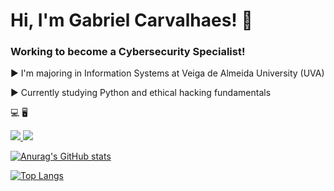 # Hi, I'm Gabriel Carvalhaes! 📱
### Working to become a Cybersecurity Specialist!
▶️ I'm majoring in Information Systems at Veiga de Almeida University (UVA)


▶️ Currently studying Python and ethical hacking fundamentals


💻         🖥️


<a href=https://www.linkedin.com/in/gabriel-carvalhaes-a37348183/><img src="https://img.shields.io/badge/LinkedIn-0077B5?style=for-the-badge&logo=linkedin&logoColor=white&link=https://www.linkedin.com/in/gabriel-carvalhaes-a37348183/"/>  <a href="mailto: gab.carvalhaes@gmail.com"><img src="https://img.shields.io/badge/Gmail-D14836?style=for-the-badge&logo=gmail&logoColor=white&link=https://mail.google.com/mail/u/2/#inbox" />

      




[![Anurag's GitHub stats](https://github-readme-stats.vercel.app/api?username=gabcarvalhaes&theme=radical)](https://github.com/anuraghazra/github-readme-stats)



[![Top Langs](https://github-readme-stats.vercel.app/api/top-langs/?username=gabcarvalhaes&theme=radical&layout=compact)](https://github.com/anuraghazra/github-readme-stats)

